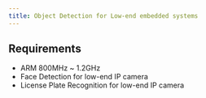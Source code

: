 ```yaml
---
title: Object Detection for Low-end embedded systems
---
```


## Requirements
* ARM 800MHz ~ 1.2GHz
* Face Detection for low-end IP camera
* License Plate Recognition for low-end IP camera


